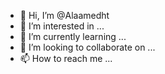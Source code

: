 - 👋 Hi, I’m @Alaamedht
- 👀 I’m interested in ...
- 🌱 I’m currently learning ...
- 💞️ I’m looking to collaborate on ...
- 📫 How to reach me ...

<!---
Alaamedht/Alaamedht is a ✨ special ✨ repository because its `README.md` (this file) appears on your GitHub profile.
You can click the Preview link to take a look at your changes.
--->
